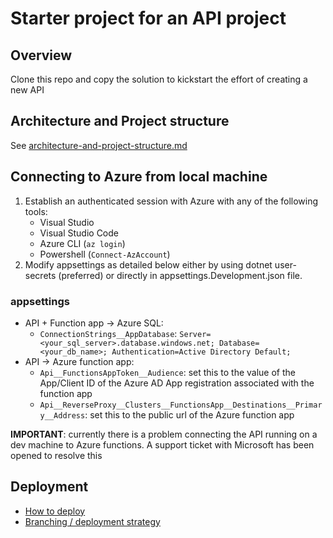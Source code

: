 # Starter project for an API project

## Overview

Clone this repo and copy the solution to kickstart the effort of creating a new API

## Architecture and Project structure

See [architecture-and-project-structure.md](docs/architecture-and-project-structure.md)

## Connecting to Azure from local machine

1. Establish an authenticated session with Azure with any of the following tools:
   * Visual Studio
   * Visual Studio Code
   * Azure CLI (`az login`)
   * Powershell (`Connect-AzAccount`)
2. Modify appsettings as detailed below either by using dotnet user-secrets (preferred) or directly in appsettings.Development.json file.

### appsettings

* API + Function app -> Azure SQL: 
  * `ConnectionStrings__AppDatabase`: `Server=<your_sql_server>.database.windows.net; Database=<your_db_name>; Authentication=Active Directory Default;`
* API -> Azure function app:
  * `Api__FunctionsAppToken__Audience`: set this to the value of the App/Client ID of the Azure AD App registration associated with the function app
  * `Api__ReverseProxy__Clusters__FunctionsApp__Destinations__Primary__Address`: set this to the public url of the Azure function app

**IMPORTANT**: 
currently there is a problem connecting the API running on a dev machine to Azure functions. 
A support ticket with Microsoft has been opened to resolve this

## Deployment

* [How to deploy](docs/deploy-app.md)
* [Branching / deployment strategy](docs/branch-and-deployment-strategy.md)